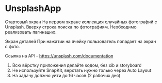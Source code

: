 # UnsplashApp

Стартовый экран
На первом экране коллекция случайных фотографий с Unsplash. 
Вверху строка поиска по фотографиям. 
Необходимо реализовать пагинацию.

Экран деталей
При нажатии на ячейку пользователь попадает на экран с фото.

Ссылка на API - https://unsplash.com/documentation
  
1. Всю вёрстку приложения делайте кодом, без xib и storyboard
2. Не используйте SnapKit, верстать нужно только через Auto Layout
3. На задачу должно уйти до 16 часов (2 рабочих дня)
